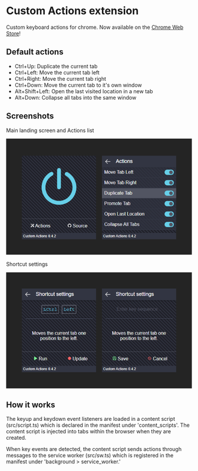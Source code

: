 # Custom Actions extension

Custom keyboard actions for chrome. Now available on the <a href="https://chromewebstore.google.com/detail/custom-actions/glbciamkigkehloillocfhpdiiomboid">Chrome Web Store</a>!

## Default actions

* Ctrl+Up: Duplicate the current tab
* Ctrl+Left: Move the current tab left
* Ctrl+Right: Move the current tab right
* Ctrl+Down: Move the current tab to it's own window
* Alt+Shift+Left: Open the last visited location in a new tab
* Alt+Down: Collapse all tabs into the same window

## Screenshots

Main landing screen and Actions list

![Main landing screen](screenshots/screens1.png)

Shortcut settings

![Shortcut settings](screenshots/screens2.png)

## How it works

The keyup and keydown event listeners are loaded in a content script (src/script.ts) which is declared in the manifest under 'content_scripts'. The content script is injected into tabs within the browser when they are created. 

When key events are detected, the content script sends actions through messages to the service worker (src/sw.ts) which is registered in the manifest under 'background > service_worker.'
